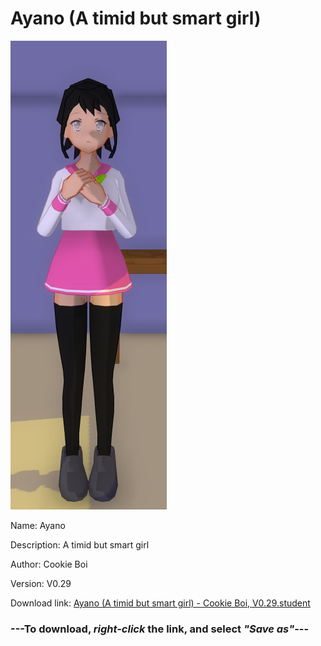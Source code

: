 # Ayano (A timid but smart girl)

<img src = "https://raw.githubusercontent.com/Arbiter1223/Daigaku-Gurashi-Custom-Students/master/Students/Files/Ayano%20(A%20timid%20but%20smart%20girl).png">

Name: Ayano

Description: A timid but smart girl

Author: Cookie Boi

Version: V0.29

Download link: <a href="https://raw.githubusercontent.com/Arbiter1223/Daigaku-Gurashi-Custom-Students/master/Students/Files/Ayano%20(A%20timid%20but%20smart%20girl)%20-%20Cookie%20Boi%2C%20V0.29.student">Ayano (A timid but smart girl) - Cookie Boi, V0.29.student</a>

### ---**To download, _right-click_ the link, and select _"Save as"_**---
